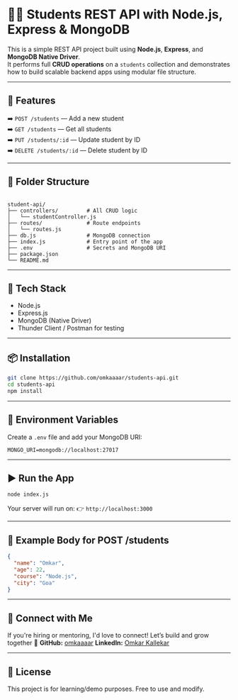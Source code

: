 # 👨‍🎓 Students REST API with Node.js, Express & MongoDB

This is a simple REST API project built using **Node.js**, **Express**, and **MongoDB Native Driver**.  
It performs full **CRUD operations** on a `students` collection and demonstrates how to build scalable backend apps using modular file structure.

---

## 🚀 Features

➡️ `POST /students` — Add a new student  
➡️ `GET /students` — Get all students  
➡️ `PUT /students/:id` — Update student by ID  
➡️ `DELETE /students/:id` — Delete student by ID

---

## 📁 Folder Structure

```

student-api/
├── controllers/         # All CRUD logic
│   └── studentController.js
├── routes/              # Route endpoints
│   └── routes.js
├── db.js                # MongoDB connection
├── index.js             # Entry point of the app
├── .env                 # Secrets and MongoDB URI
├── package.json
└── README.md

````

---

## 🔧 Tech Stack

- Node.js
- Express.js
- MongoDB (Native Driver)
- Thunder Client / Postman for testing

---

## 📦 Installation

```bash
git clone https://github.com/omkaaaar/students-api.git
cd students-api
npm install
````

---

## 🔑 Environment Variables

Create a `.env` file and add your MongoDB URI:

```
MONGO_URI=mongodb://localhost:27017
```

---

## ▶️ Run the App

```bash
node index.js
```

Your server will run on:
👉 `http://localhost:3000`

---

## 🧪 Example Body for POST /students

```json
{
  "name": "Omkar",
  "age": 22,
  "course": "Node.js",
  "city": "Goa"
}
```

---

## 🤝 Connect with Me

If you're hiring or mentoring, I'd love to connect!
Let’s build and grow together 🚀
**GitHub:** [omkaaaar](https://github.com/omkaaaar)
**LinkedIn:** [Omkar Kallekar](https://www.linkedin.com/in/omkarkallekar/)

---

## 📌 License

This project is for learning/demo purposes. Free to use and modify.
